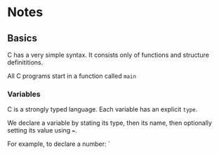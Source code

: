 # Notes

## Basics

C has a very simple syntax. It consists only of functions and structure definititions.

All C programs start in a function called `main`

### Variables

C is a strongly typed language. Each variable has an explicit `type`.

We declare a variable by stating its type, then its name, then optionally setting its value using `=`. 

For example, to declare a number:  `